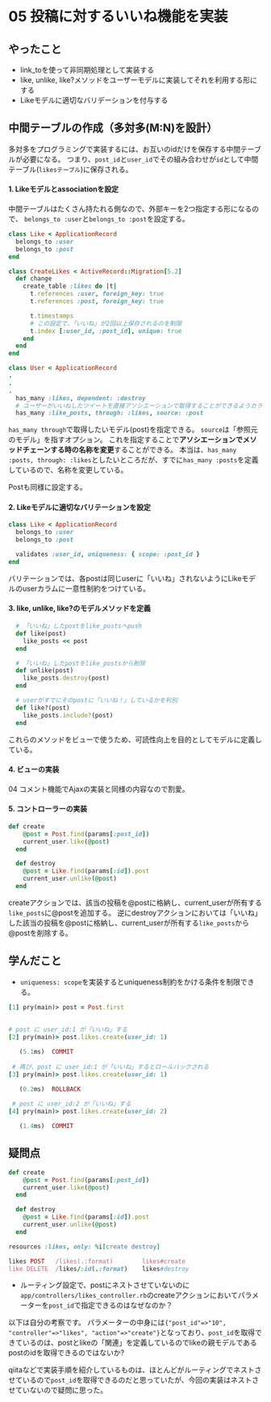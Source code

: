 # 05 投稿に対するいいね機能を実装

## やったこと
- link_toを使って非同期処理として実装する
- like, unlike, like?メソッドをユーザーモデルに実装してそれを利用する形にする
- Likeモデルに適切なバリデーションを付与する

## 中間テーブルの作成（多対多(M:N)を設計）
多対多をプログラミングで実装するには、お互いのidだけを保存する中間テーブルが必要になる。
つまり、`post_id`と`user_id`でその組み合わせが`id`として中間テーブル(`likesテーブル`)に保存される。

#### 1.  Likeモデルとassociationを設定
中間テーブルはたくさん持たれる側なので、外部キーを2つ指定する形になるので、
`belongs_to :user`と`belongs_to :post`を設定する。
```ruby
class Like < ApplicationRecord
  belongs_to :user
  belongs_to :post
end
```

```ruby
class CreateLikes < ActiveRecord::Migration[5.2]
  def change
    create_table :likes do |t|
      t.references :user, foreign_key: true
      t.references :post, foreign_key: true

      t.timestamps
      # この設定で、「いいね」が2回以上保存されるのを制限
      t.index [:user_id, :post_id], unique: true
    end
  end
end
```
```ruby
class User < ApplicationRecord
.
.
.
  has_many :likes, dependent: :destroy
  # ユーザーがいいねしたツイートを直接アソシエーションで取得することができるようカラムを設定
  has_many :like_posts, through: :likes, source: :post
```
`has_many through`で取得したいモデル(post)を指定できる。
`source`は「参照元のモデル」を指すオプション。
これを指定することで**アソシエーションでメソッドチェーンする時の名称を変更**することができる。
本当は、`has_many :posts, through: :likes`としたいところだが、すでに`has_many :posts`を定義しているので、名称を変更している。

Postも同様に設定する。

#### 2. Likeモデルに適切なバリテーションを設定
```ruby
class Like < ApplicationRecord
  belongs_to :user
  belongs_to :post

  validates :user_id, uniqueness: { scope: :post_id }
end
```

バリテーションでは、各postは同じuserに「いいね」されないようにLikeモデルのuserカラムに一意性制約をつけている。

#### 3. like, unlike, like?のモデルメソッドを定義
```ruby
  # 「いいね」したpostをlike_postsへpush
  def like(post)
    like_posts << post
  end

  # 「いいね」したpostをlike_postsから削除
  def unlike(post)
    like_posts.destroy(post)
  end

  # userがすでにそのpostに「いいね！」しているかを判別
  def like?(post)
    like_posts.include?(post)
  end
```
これらのメソッドをビューで使うため、可読性向上を目的としてモデルに定義している。

#### 4. ビューの実装
04 コメント機能でAjaxの実装と同様の内容なので割愛。

#### 5. コントローラーの実装
```ruby
def create
    @post = Post.find(params[:post_id])
    current_user.like(@post)
  end

  def destroy
    @post = Like.find(params[:id]).post
    current_user.unlike(@post)
  end
```
createアクションでは、該当の投稿を@postに格納し、current_userが所有する`like_posts`に@postを追加する。
逆にdestroyアクションにおいては「いいね」した該当の投稿を@postに格納し、current_userが所有する`like_posts`から@postを削除する。

## 学んだこと
- `uniqueness: scope`を実装するとuniqueness制約をかける条件を制限できる。
```ruby
[1] pry(main)> post = Post.first
  
 
# post に user_id:1 が「いいね」する
[2] pry(main)> post.likes.create(user_id: 1)

   (5.1ms)  COMMIT
 
 # 再び、post に user_id:1 が「いいね」するとロールバックされる
[3] pry(main)> post.likes.create(user_id: 1)

   (0.2ms)  ROLLBACK
 
 # post に user_id:2 が「いいね」する
[4] pry(main)> post.likes.create(user_id: 2)

   (1.4ms)  COMMIT

```

## 疑問点
```ruby
def create
    @post = Post.find(params[:post_id])
    current_user.like(@post)
  end

  def destroy
    @post = Like.find(params[:id]).post
    current_user.unlike(@post)
  end
```
```ruby
resources :likes, only: %i[create destroy]
```
```ruby
likes POST   /likes(.:format)        likes#create
like DELETE  /likes/:id(.:format)    likes#destroy
```
- ルーティング設定で、postにネストさせていないのに`app/controllers/likes_controller.rb`のcreateアクションにおいてパラメーターを`post_id`で指定できるのはなぜなのか？

以下は自分の考察です。
パラメーターの中身には`{"post_id"=>"10", "controller"=>"likes", "action"=>"create"}`となっており、`post_id`を取得できているのは、postとlikeの「関連」を定義しているのでlikeの親モデルであるpostのidを取得できるのではないか?

qiitaなどで実装手順を紹介しているものは、ほとんどがルーティングでネストさせているので`post_id`を取得できるのだと思っていたが、今回の実装はネストさせていないので疑問に思った。
